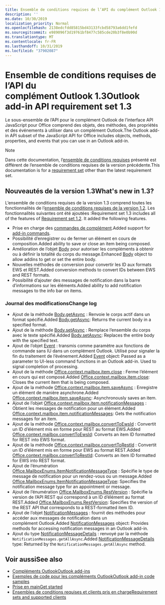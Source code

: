 ```yaml
---
title: Ensemble de conditions requises de l’API du complément Outlook 1.3
description: ''
ms.date: 10/30/2019
localization_priority: Normal
ms.openlocfilehash: 2138edcfdd85815bd43133fcbd58793a6dd1fefd
ms.sourcegitcommit: e989096f3d19761bf8477c585cde20b3f8e0b90d
ms.translationtype: MT
ms.contentlocale: fr-FR
ms.lasthandoff: 10/31/2019
ms.locfileid: "37902087"
---
```

# <a name="outlook-add-in-api-requirement-set-13"></a><span data-ttu-id="51c90-102">Ensemble de conditions requises de l’API du complément Outlook 1.3</span><span class="sxs-lookup"><span data-stu-id="51c90-102">Outlook add-in API requirement set 1.3</span></span>

<span data-ttu-id="51c90-103">Le sous-ensemble de l’API pour le complément Outlook de l’interface API JavaScript pour Office comprend des objets, des méthodes, des propriétés et des événements à utiliser dans un complément Outlook.</span><span class="sxs-lookup"><span data-stu-id="51c90-103">The Outlook add-in API subset of the JavaScript API for Office includes objects, methods, properties, and events that you can use in an Outlook add-in.</span></span>

> [!NOTE]
> <span data-ttu-id="51c90-104">Dans cette documentation, l’[ensemble de conditions requises](/office/dev/add-ins/reference/requirement-sets/outlook-api-requirement-sets) présenté est différent de l’ensemble de conditions requises de la version précédente.</span><span class="sxs-lookup"><span data-stu-id="51c90-104">This documentation is for a [requirement set](/office/dev/add-ins/reference/requirement-sets/outlook-api-requirement-sets) other than the latest requirement set.</span></span> 

## <a name="whats-new-in-13"></a><span data-ttu-id="51c90-105">Nouveautés de la version 1.3</span><span class="sxs-lookup"><span data-stu-id="51c90-105">What's new in 1.3?</span></span>

<span data-ttu-id="51c90-p101">L’ensemble de conditions requises de la version 1.3 comprend toutes les fonctionnalités de l’[ensemble de conditions requises de la version 1.2](../requirement-set-1.2/outlook-requirement-set-1.2.md). Les fonctionnalités suivantes ont été ajoutées :</span><span class="sxs-lookup"><span data-stu-id="51c90-p101">Requirement set 1.3 includes all of the features of [Requirement set 1.2](../requirement-set-1.2/outlook-requirement-set-1.2.md). It added the following features.</span></span>

- <span data-ttu-id="51c90-108">Prise en charge des [commandes de complément](/outlook/add-ins/add-in-commands-for-outlook).</span><span class="sxs-lookup"><span data-stu-id="51c90-108">Added support for [add-in commands](/outlook/add-ins/add-in-commands-for-outlook).</span></span>
- <span data-ttu-id="51c90-109">Possibilité d’enregistrer ou de fermer un élément en cours de composition.</span><span class="sxs-lookup"><span data-stu-id="51c90-109">Added ability to save or close an item being composed.</span></span>
- <span data-ttu-id="51c90-110">Amélioration de l’objet [Body](/javascript/api/outlook/office.body?view=outlook-js-1.3) pour autoriser les compléments à obtenir ou à définir la totalité du corps du message.</span><span class="sxs-lookup"><span data-stu-id="51c90-110">Enhanced [Body](/javascript/api/outlook/office.body?view=outlook-js-1.3) object to allow addins to get or set the entire body.</span></span>
- <span data-ttu-id="51c90-111">Nouvelles méthodes de conversion pour convertir les ID aux formats EWS et REST.</span><span class="sxs-lookup"><span data-stu-id="51c90-111">Added conversion methods to convert IDs between EWS and REST formats.</span></span>
- <span data-ttu-id="51c90-112">Possibilité d’ajouter des messages de notification dans la barre d’informations sur les éléments.</span><span class="sxs-lookup"><span data-stu-id="51c90-112">Added ability to add notification messages to the info bar on items.</span></span>

### <a name="change-log"></a><span data-ttu-id="51c90-113">Journal des modifications</span><span class="sxs-lookup"><span data-stu-id="51c90-113">Change log</span></span>

- <span data-ttu-id="51c90-114">Ajout de la méthode [Body.getAsync](/javascript/api/outlook/office.body?view=outlook-js-1.3#getasync-coerciontype--options--callback-) : Renvoie le corps actif dans un format spécifié.</span><span class="sxs-lookup"><span data-stu-id="51c90-114">Added [Body.getAsync](/javascript/api/outlook/office.body?view=outlook-js-1.3#getasync-coerciontype--options--callback-): Returns the current body in a specified format.</span></span>
- <span data-ttu-id="51c90-115">Ajout de la méthode [Body.setAsync](/javascript/api/outlook/office.body?view=outlook-js-1.3#setasync-data--options--callback-) : Remplace l’ensemble du corps avec le texte spécifié.</span><span class="sxs-lookup"><span data-stu-id="51c90-115">Added [Body.setAsync](/javascript/api/outlook/office.body?view=outlook-js-1.3#setasync-data--options--callback-): Replaces the entire body with the specified text.</span></span>
- <span data-ttu-id="51c90-p102">Ajout de l’objet [Event](/javascript/api/office/office.addincommands.event) : transmis comme paramètre aux fonctions de commande sans IU dans un complément Outlook. Utilisé pour signaler la fin du traitement de l’événement.</span><span class="sxs-lookup"><span data-stu-id="51c90-p102">Added [Event](/javascript/api/office/office.addincommands.event) object: Passed as a parameter to UI-less command functions in an Outlook add-in. Used to signal completion of processing.</span></span>
- <span data-ttu-id="51c90-118">Ajout de la méthode [Office.context.mailbox.item.close](office.context.mailbox.item.md#close) : Ferme l’élément en cours qui est composé.</span><span class="sxs-lookup"><span data-stu-id="51c90-118">Added [Office.context.mailbox.item.close](office.context.mailbox.item.md#close): Closes the current item that is being composed.</span></span>
- <span data-ttu-id="51c90-119">Ajout de la méthode [Office.context.mailbox.item.saveAsync](office.context.mailbox.item.md#saveasyncoptions-callback) : Enregistre un élément de manière asynchrone.</span><span class="sxs-lookup"><span data-stu-id="51c90-119">Added [Office.context.mailbox.item.saveAsync](office.context.mailbox.item.md#saveasyncoptions-callback): Asynchronously saves an item.</span></span>
- <span data-ttu-id="51c90-120">Ajout de l’objet [Office.context.mailbox.item.notificationMessages](office.context.mailbox.item.md#notificationmessages-notificationmessages) : Obtient les messages de notification pour un élément.</span><span class="sxs-lookup"><span data-stu-id="51c90-120">Added [Office.context.mailbox.item.notificationMessages](office.context.mailbox.item.md#notificationmessages-notificationmessages): Gets the notification messages for an item.</span></span>
- <span data-ttu-id="51c90-121">Ajout de la méthode [Office.context.mailbox.convertToEwsId](office.context.mailbox.md#converttoewsiditemid-restversion--string) : Convertit un ID d’élément mis en forme pour REST au format EWS.</span><span class="sxs-lookup"><span data-stu-id="51c90-121">Added [Office.context.mailbox.convertToEwsId](office.context.mailbox.md#converttoewsiditemid-restversion--string): Converts an item ID formatted for REST into EWS format.</span></span>
- <span data-ttu-id="51c90-122">Ajout de la méthode [Office.context.mailbox.convertToRestId](office.context.mailbox.md#converttorestiditemid-restversion--string) : Convertit un ID d’élément mis en forme pour EWS au format REST.</span><span class="sxs-lookup"><span data-stu-id="51c90-122">Added [Office.context.mailbox.convertToRestId](office.context.mailbox.md#converttorestiditemid-restversion--string): Converts an item ID formatted for EWS into REST format.</span></span>
- <span data-ttu-id="51c90-123">Ajout de l’énumération [Office.MailboxEnums.ItemNotificationMessageType](/javascript/api/outlook/office.mailboxenums.itemnotificationmessagetype?view=outlook-js-1.3) : Spécifie le type de message de notification pour un rendez-vous ou un message.</span><span class="sxs-lookup"><span data-stu-id="51c90-123">Added [Office.MailboxEnums.ItemNotificationMessageType](/javascript/api/outlook/office.mailboxenums.itemnotificationmessagetype?view=outlook-js-1.3): Specifies the notification message type for an appointment or message.</span></span>
- <span data-ttu-id="51c90-124">Ajout de l’énumération [Office.MailboxEnums.RestVersion](/javascript/api/outlook/office.mailboxenums.restversion?view=outlook-js-1.3) : Spécifie la version de l’API REST qui correspond à un ID d’élément au format REST.</span><span class="sxs-lookup"><span data-stu-id="51c90-124">Added [Office.MailboxEnums.RestVersion](/javascript/api/outlook/office.mailboxenums.restversion?view=outlook-js-1.3): Specifies the version of the REST API that corresponds to a REST-formatted item ID.</span></span>
- <span data-ttu-id="51c90-125">Ajout de l’objet [NotificationMessages](/javascript/api/outlook/office.notificationmessages?view=outlook-js-1.3) : fournit des méthodes pour accéder aux messages de notification dans un complément Outlook.</span><span class="sxs-lookup"><span data-stu-id="51c90-125">Added [NotificationMessages](/javascript/api/outlook/office.notificationmessages?view=outlook-js-1.3) object: Provides methods for accessing notification messages in an Outlook add-in.</span></span>
- <span data-ttu-id="51c90-126">Ajout du type [NotificationMessageDetails](/javascript/api/outlook/office.notificationmessagedetails?view=outlook-js-1.3) : renvoyé par la méthode `NotificationMessages.getAllAsync`.</span><span class="sxs-lookup"><span data-stu-id="51c90-126">Added [NotificationMessageDetails](/javascript/api/outlook/office.notificationmessagedetails?view=outlook-js-1.3) type: Returned by the `NotificationMessages.getAllAsync` method.</span></span>

## <a name="see-also"></a><span data-ttu-id="51c90-127">Voir aussi</span><span class="sxs-lookup"><span data-stu-id="51c90-127">See also</span></span>

- [<span data-ttu-id="51c90-128">Compléments Outlook</span><span class="sxs-lookup"><span data-stu-id="51c90-128">Outlook add-ins</span></span>](/outlook/add-ins/)
- [<span data-ttu-id="51c90-129">Exemples de code pour les compléments Outlook</span><span class="sxs-lookup"><span data-stu-id="51c90-129">Outlook add-in code samples</span></span>](https://developer.microsoft.com/outlook/gallery/?filterBy=Outlook,Samples,Add-ins)
- [<span data-ttu-id="51c90-130">Prise en main</span><span class="sxs-lookup"><span data-stu-id="51c90-130">Get started</span></span>](/outlook/add-ins/quick-start)
- [<span data-ttu-id="51c90-131">Ensembles de conditions requises et clients pris en charge</span><span class="sxs-lookup"><span data-stu-id="51c90-131">Requirement sets and supported clients</span></span>](../../requirement-sets/outlook-api-requirement-sets.md)
